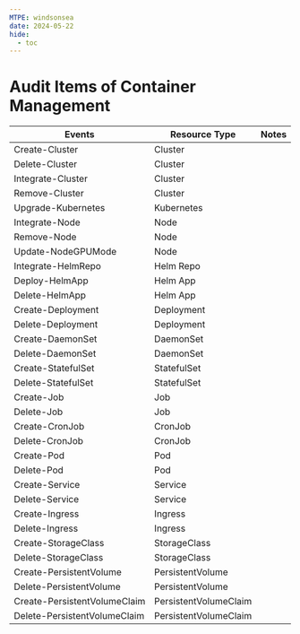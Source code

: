 ```yaml
---
MTPE: windsonsea
date: 2024-05-22
hide:
  - toc
---
```


# Audit Items of Container Management

| Events | Resource Type | Notes |
| --- | --- | --- |
| Create-Cluster | Cluster | |
| Delete-Cluster | Cluster | |
| Integrate-Cluster | Cluster | |
| Remove-Cluster | Cluster | |
| Upgrade-Kubernetes | Kubernetes | |
| Integrate-Node | Node | |
| Remove-Node | Node | |
| Update-NodeGPUMode | Node | |
| Integrate-HelmRepo | Helm Repo | |
| Deploy-HelmApp | Helm App | |
| Delete-HelmApp | Helm App | |
| Create-Deployment | Deployment | |
| Delete-Deployment | Deployment | |
| Create-DaemonSet | DaemonSet | |
| Delete-DaemonSet | DaemonSet | |
| Create-StatefulSet | StatefulSet | |
| Delete-StatefulSet | StatefulSet | |
| Create-Job | Job | |
| Delete-Job | Job | |
| Create-CronJob | CronJob | |
| Delete-CronJob | CronJob | |
| Create-Pod | Pod | |
| Delete-Pod | Pod | |
| Create-Service | Service | |
| Delete-Service | Service | |
| Create-Ingress | Ingress | |
| Delete-Ingress | Ingress | |
| Create-StorageClass | StorageClass | |
| Delete-StorageClass | StorageClass | |
| Create-PersistentVolume | PersistentVolume | |
| Delete-PersistentVolume | PersistentVolume | |
| Create-PersistentVolumeClaim | PersistentVolumeClaim | |
| Delete-PersistentVolumeClaim | PersistentVolumeClaim | |
